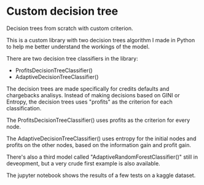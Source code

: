 # Custom decision tree

Decision trees from scratch with custom criterion.

This is a custom library with two decision trees algorithm I made in Python to help me better understand the workings of the model.

There are two decision tree classifiers in the library:

* ProfitsDecisionTreeClassifier()
* AdaptiveDecisionTreeClassifier()

The decision trees are made specifically for credits defaults and chargebacks analisys. Instead of making decisions based on GINI or Entropy, the decision trees uses "profits" as the criterion for each classification.

The ProfitsDecisionTreeClassifier() uses profits as the criterion for every node.

The AdaptiveDecisionTreeClassifier() uses entropy for the initial nodes and profits on the other nodes, based on the information gain and profit gain.

There's also a third model called "AdaptiveRandomForestClassifier()" still in deveopment, but a very crude first example is also available.

The jupyter notebook shows the results of a few tests on a kaggle dataset.
